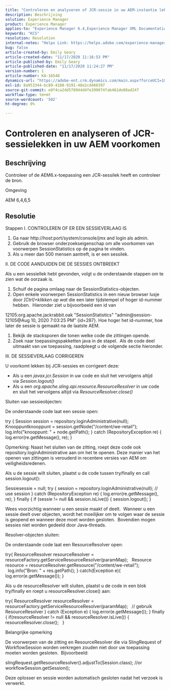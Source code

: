 ```yaml
---
title: "Controleren en analyseren of JCR-sessie in uw AEM-instantie lekt"
description: Beschrijving
solution: Experience Manager
product: Experience Manager
applies-to: "Experience Manager 6.4,Experience Manager XML Documentation for Adobe Experience Manager,Experience Manager XML Documentation Add-on for Adobe Experience Manager,Experience Manager 6.5,Experience Manager"
keywords: "KCS"
resolution: Resolution
internal-notes: "Helpx Link: https://helpx.adobe.com/experience-manager/kb/check-and-analyze-if-JCR-session-leaks-in-your-AEM-instance.html"
bug: false
article-created-by: Emily Geary
article-created-date: "11/17/2020 11:16:53 PM"
article-published-by: Emily Geary
article-published-date: "11/17/2020 11:24:27 PM"
version-number: 1
article-number: KA-16548
dynamics-url: "https://adobe-ent.crm.dynamics.com/main.aspx?forceUCI=1&pagetype=entityrecord&etn=knowledgearticle&id=6c27d5f9-2a29-eb11-a813-000d3a303484"
exl-id: 8a953344-bc89-4188-9191-48e2cd460397
source-git-commit: e8f4ca2dd578944d4fe399074fab461de88ad247
workflow-type: tm+mt
source-wordcount: '502'
ht-degree: 0%

---
```


# Controleren en analyseren of JCR-sessielekken in uw AEM voorkomen

## Beschrijving

Controleer of de AEM6.x-toepassing een JCR-sessilek heeft en controleer de bron.


Omgeving


AEM 6,4,6,5

## Resolutie

Stappen
I. CONTROLEREN OF ER EEN SESSIEVERLAAG IS


1. Ga naar http://host:port/system/console/jmx and login als admin.
2. Gebruik de browser onderzoekseigenschap om alle voorkomen van voorwerpen SessionStatistics op de pagina te vinden.
3. Als u meer dan 500 mensen aantreft, is er een sessilek.



II. DE CODE AANDUIDEN DIE DE SESSIES ONTBREEKT

Als u een sessiellek hebt gevonden, volgt u de onderstaande stappen om te zien wat de oorzaak is.

1. Schuif de pagina omlaag naar de SessionStatistics-objecten.
2. Open enkele voorwerpen SessionStatistics in een nieuw browser lusje door *[Ctrl]+klikken op wat* die een later tijdstempel of hoger id-nummer hebben.  Hieronder ziet u bijvoorbeeld een id van



12105:org.apache.jackrabbit.oak &quot;SessionStatistics&quot; &quot;admin@session-12105@Aug 10, 2020 7:03:25 PM&quot; {id=287}. Hoe hoger het id-nummer, hoe later de sessie is gemaakt na de laatste AEM.

1. Bekijk de stacksporen die tonen welke code die zittingen opende.
2. Zoek naar toepassingspakketten java in de stapel.  Als de code deel uitmaakt van uw toepassing, raadpleegt u de volgende sectie hieronder.



III. DE SESSIEVERLAAG CORRIGEREN

U voorkomt lekken bij JCR-sessies en corrigeert deze:

* Als u een *javax.jcr.Session* in uw code en sluit het vervolgens altijd via *Session.logout()*
* Als u een *org.apache.sling.api.resource.ResourceResolver* in uw code en sluit het vervolgens altijd via *ResourceResolver.close()*



Sluiten van sessieobjecten:

De onderstaande code laat een sessie open:

try { Session session = repository.loginAdministrative(null); Knooppuntknooppunt = session.getNode(&quot;/content/we-retail&quot;);   log.info(&quot;knooppunt: &quot; + node.getPath(); } catch (RepositoryException re) { log.error(re.getMessage(), re); }


Opmerking: Naast het sluiten van de zitting, roept deze code ook repository.loginAdministrative aan om het te openen. Deze manier van het openen van zittingen is verouderd in recentere versies van AEM om veiligheidsredenen.


Als u de sessie wilt sluiten, plaatst u de code tussen try/finally en call session.logout():

Sessiesessie = null; try { session = repository.loginAdministrative(null); // use session } catch (RepositoryException re) { log.error(re.getMessage(), re); } finally { if (sessie != null &amp;&amp; session.isLive()) { session.logout(); }

Wees voorzichtig wanneer u een sessie maakt of deelt.  Wanneer u een sessie deelt over objecten, wordt het moeilijker om te volgen waar de sessie is geopend en wanneer deze moet worden gesloten.  Bovendien mogen sessies niet worden gedeeld door Java-threads.

Resolver-objecten sluiten:

De onderstaande code laat een ResourceResolver open:

try{ ResourceResolver resourceResolver = resourceFactory.getServiceResourceResolver(paramMap);   Resource resource = resourceResolver.getResource(&quot;/content/we-retail&quot;);   log.info(&quot;Bron: &quot; + res.getPath(); } catch(Exception e){ log.error(e.getMessage()); }

Als u de resourceResolver wilt sluiten, plaatst u de code in een blok try/finally en roept u resourceResolver.close() aan:

try{ ResourceResolver resourceResolver = resourceFactory.getServiceResourceResolver(paramMap);   // gebruik ResourceResolver } catch (Exception e) { log.error(e.getMessage()); } finally { if(resourceResolver != null &amp;&amp; resourceResolver.isLive()) { resourceResolver.close();   }


Belangrijke opmerking


De voorwerpen van de zitting en ResourceResolver die via SlingRequest of WorkflowSession worden verkregen zouden niet door uw toepassing moeten worden gesloten.  Bijvoorbeeld:

slingRequest.getResourceResolver().adjustTo(Session.class); //or workflowSession.getSession();

Deze oplosser en sessie worden automatisch gesloten nadat het verzoek is verwerkt.
